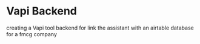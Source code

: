 # Vapi Backend
creating a Vapi tool backend for link the assistant with an airtable database for a fmcg company
